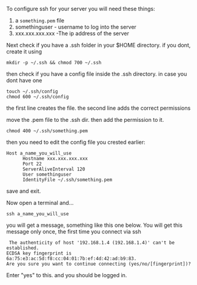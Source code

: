 To configure ssh for your server you will need these things:
1. a `something.pem` file
2. somethinguser - username to log into the server
3. xxx.xxx.xxx.xxx  -The ip address of the server 

Next check if you have a .ssh folder in your $HOME directory. if you dont, create it using 

    mkdir -p ~/.ssh && chmod 700 ~/.ssh
then check if you have a config file inside the .ssh directory. in case you dont have one
	    
	touch ~/.ssh/config
	chmod 600 ~/.ssh/config

the first line creates the file. the second line adds the correct permissions

move the .pem file to the .ssh dir. then add the permission to it.

    chmod 400 ~/.ssh/something.pem
  
 then you need to edit the config file you crested earlier:

    Host a_name_you_will_use
		  Hostname xxx.xxx.xxx.xxx
		  Port 22
		  ServerAliveInterval 120
		  User somethinguser
		  IdentityFile ~/.ssh/something.pem

save and exit.

Now open a terminal and...

    ssh a_name_you_will_use
 
 you will get a message, something like this one below. You will get this message only once, the first time you connect via ssh
  
     The authenticity of host '192.168.1.4 (192.168.1.4)' can't be established.
    ECDSA key fingerprint is 6a:75:e3:ac:5d:f8:cc:04:01:7b:ef:4d:42:ad:b9:83.
    Are you sure you want to continue connecting (yes/no/[fingerprint])?

Enter "yes" to this.  and you should be logged in.

